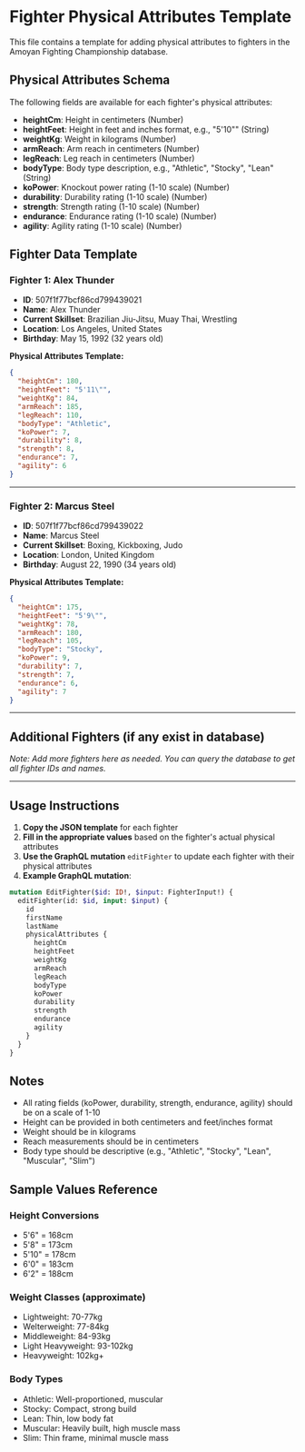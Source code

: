 # Fighter Physical Attributes Template

This file contains a template for adding physical attributes to fighters in the Amoyan Fighting Championship database.

## Physical Attributes Schema

The following fields are available for each fighter's physical attributes:

- **heightCm**: Height in centimeters (Number)
- **heightFeet**: Height in feet and inches format, e.g., "5'10\"" (String)
- **weightKg**: Weight in kilograms (Number)
- **armReach**: Arm reach in centimeters (Number)
- **legReach**: Leg reach in centimeters (Number)
- **bodyType**: Body type description, e.g., "Athletic", "Stocky", "Lean" (String)
- **koPower**: Knockout power rating (1-10 scale) (Number)
- **durability**: Durability rating (1-10 scale) (Number)
- **strength**: Strength rating (1-10 scale) (Number)
- **endurance**: Endurance rating (1-10 scale) (Number)
- **agility**: Agility rating (1-10 scale) (Number)

## Fighter Data Template

### Fighter 1: Alex Thunder
- **ID**: 507f1f77bcf86cd799439021
- **Name**: Alex Thunder
- **Current Skillset**: Brazilian Jiu-Jitsu, Muay Thai, Wrestling
- **Location**: Los Angeles, United States
- **Birthday**: May 15, 1992 (32 years old)

**Physical Attributes Template:**
```json
{
  "heightCm": 180,
  "heightFeet": "5'11\"",
  "weightKg": 84,
  "armReach": 185,
  "legReach": 110,
  "bodyType": "Athletic",
  "koPower": 7,
  "durability": 8,
  "strength": 8,
  "endurance": 7,
  "agility": 6
}
```

---

### Fighter 2: Marcus Steel
- **ID**: 507f1f77bcf86cd799439022
- **Name**: Marcus Steel
- **Current Skillset**: Boxing, Kickboxing, Judo
- **Location**: London, United Kingdom
- **Birthday**: August 22, 1990 (34 years old)

**Physical Attributes Template:**
```json
{
  "heightCm": 175,
  "heightFeet": "5'9\"",
  "weightKg": 78,
  "armReach": 180,
  "legReach": 105,
  "bodyType": "Stocky",
  "koPower": 9,
  "durability": 7,
  "strength": 7,
  "endurance": 6,
  "agility": 7
}
```

---

## Additional Fighters (if any exist in database)

*Note: Add more fighters here as needed. You can query the database to get all fighter IDs and names.*

---

## Usage Instructions

1. **Copy the JSON template** for each fighter
2. **Fill in the appropriate values** based on the fighter's actual physical attributes
3. **Use the GraphQL mutation** `editFighter` to update each fighter with their physical attributes
4. **Example GraphQL mutation**:
```graphql
mutation EditFighter($id: ID!, $input: FighterInput!) {
  editFighter(id: $id, input: $input) {
    id
    firstName
    lastName
    physicalAttributes {
      heightCm
      heightFeet
      weightKg
      armReach
      legReach
      bodyType
      koPower
      durability
      strength
      endurance
      agility
    }
  }
}
```

## Notes

- All rating fields (koPower, durability, strength, endurance, agility) should be on a scale of 1-10
- Height can be provided in both centimeters and feet/inches format
- Weight should be in kilograms
- Reach measurements should be in centimeters
- Body type should be descriptive (e.g., "Athletic", "Stocky", "Lean", "Muscular", "Slim")

## Sample Values Reference

### Height Conversions
- 5'6" = 168cm
- 5'8" = 173cm
- 5'10" = 178cm
- 6'0" = 183cm
- 6'2" = 188cm

### Weight Classes (approximate)
- Lightweight: 70-77kg
- Welterweight: 77-84kg
- Middleweight: 84-93kg
- Light Heavyweight: 93-102kg
- Heavyweight: 102kg+

### Body Types
- Athletic: Well-proportioned, muscular
- Stocky: Compact, strong build
- Lean: Thin, low body fat
- Muscular: Heavily built, high muscle mass
- Slim: Thin frame, minimal muscle mass
